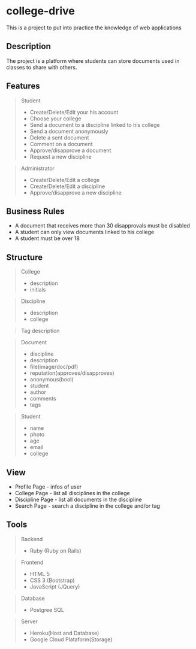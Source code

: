 college-drive
===================
This is a project to put into practice the knowledge of web applications

Description
-------------
The project is a platform where students can store documents used in classes to share with others.

Features
-------------
> Student
> * Create/Delete/Edit your his account
> * Choose your college
> * Send a document to a discipline linked to his college
> * Send a document anonymously
> * Delete a sent document
> * Comment on a document
> * Approve/disapprove a document
> * Request a new discipline

> Administrator
> * Create/Delete/Edit a college
> * Create/Delete/Edit a discipline
> * Approve/disapprove a new discipline


Business Rules
-------------
* A document that receives more than 30 disapprovals must be disabled
* A student can only view documents linked to his college
* A student must be over 18

Structure
-------------
> College
> * description
> * initials

> Discipline
> * description
> * college

> Tag
> description 

> Document
> * discipline
> * description
> * file(image/doc/pdf)
> * reputation(approves/disapproves)
> * anonymous(bool)
> * student
> * author
> * comments
> * tags

> Student
> * name
> * photo
> * age
> * email
> * college


View
-------------
* Profile Page - infos of user
* College Page - list all disciplines in the college
* Discipline Page - list all documents in the discipline 
* Search Page - search a discipline in the college and/or tag


Tools
-------------
> Backend
> * Ruby (Ruby on Rails)

> Frontend
> * HTML 5
> * CSS 3 (Bootstrap)
> * JavaScript (JQuery)

> Database
> * Postgree SQL

> Server
> * Heroku(Host and Database)
> * Google Cloud Plataform(Storage)




